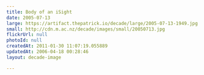 ```yaml
---
title: Body of an iSight
date: 2005-07-13
large: https://artifact.thepatrick.io/decade/large/2005-07-13-1949.jpg
small: http://cdn.m.ac.nz/decade/images/small/20050713.jpg
flickrUrl: null
photoId: null
createdAt: 2011-01-30 11:07:19.055889
updatedAt: 2006-04-18 00:28:46
layout: decade-image

---
```


